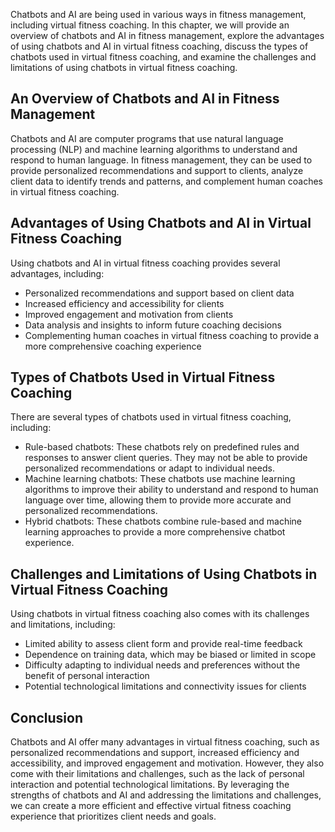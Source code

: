 
Chatbots and AI are being used in various ways in fitness management, including virtual fitness coaching. In this chapter, we will provide an overview of chatbots and AI in fitness management, explore the advantages of using chatbots and AI in virtual fitness coaching, discuss the types of chatbots used in virtual fitness coaching, and examine the challenges and limitations of using chatbots in virtual fitness coaching.

An Overview of Chatbots and AI in Fitness Management
----------------------------------------------------

Chatbots and AI are computer programs that use natural language processing (NLP) and machine learning algorithms to understand and respond to human language. In fitness management, they can be used to provide personalized recommendations and support to clients, analyze client data to identify trends and patterns, and complement human coaches in virtual fitness coaching.

Advantages of Using Chatbots and AI in Virtual Fitness Coaching
---------------------------------------------------------------

Using chatbots and AI in virtual fitness coaching provides several advantages, including:

* Personalized recommendations and support based on client data
* Increased efficiency and accessibility for clients
* Improved engagement and motivation from clients
* Data analysis and insights to inform future coaching decisions
* Complementing human coaches in virtual fitness coaching to provide a more comprehensive coaching experience

Types of Chatbots Used in Virtual Fitness Coaching
--------------------------------------------------

There are several types of chatbots used in virtual fitness coaching, including:

* Rule-based chatbots: These chatbots rely on predefined rules and responses to answer client queries. They may not be able to provide personalized recommendations or adapt to individual needs.
* Machine learning chatbots: These chatbots use machine learning algorithms to improve their ability to understand and respond to human language over time, allowing them to provide more accurate and personalized recommendations.
* Hybrid chatbots: These chatbots combine rule-based and machine learning approaches to provide a more comprehensive chatbot experience.

Challenges and Limitations of Using Chatbots in Virtual Fitness Coaching
------------------------------------------------------------------------

Using chatbots in virtual fitness coaching also comes with its challenges and limitations, including:

* Limited ability to assess client form and provide real-time feedback
* Dependence on training data, which may be biased or limited in scope
* Difficulty adapting to individual needs and preferences without the benefit of personal interaction
* Potential technological limitations and connectivity issues for clients

Conclusion
----------

Chatbots and AI offer many advantages in virtual fitness coaching, such as personalized recommendations and support, increased efficiency and accessibility, and improved engagement and motivation. However, they also come with their limitations and challenges, such as the lack of personal interaction and potential technological limitations. By leveraging the strengths of chatbots and AI and addressing the limitations and challenges, we can create a more efficient and effective virtual fitness coaching experience that prioritizes client needs and goals.
